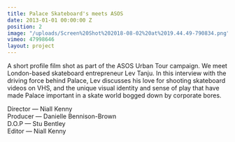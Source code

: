 ```yaml
---
title: Palace Skateboard's meets ASOS
date: 2013-01-01 00:00:00 Z
position: 2
image: "/uploads/Screen%20Shot%202018-08-02%20at%2019.44.49-790834.png"
vimeo: 47998646
layout: project
---
```


A short profile film shot as part of the ASOS Urban Tour campaign. We meet London-based skateboard entrepreneur Lev Tanju. In this interview with the driving force behind Palace, Lev discusses his love for shooting skateboard videos on VHS, and the unique visual identity and sense of play that have made Palace important in a skate world bogged down by corporate bores.

Director — Niall Kenny  
Producer — Danielle Bennison-Brown  
D.O.P — Stu Bentley  
Editor — Niall Kenny  